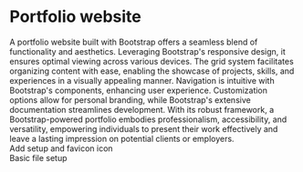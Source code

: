 # Portfolio website
A portfolio website built with Bootstrap offers a seamless blend of functionality and aesthetics. Leveraging Bootstrap's responsive design, it ensures optimal viewing across various devices. The grid system facilitates organizing content with ease, enabling the showcase of projects, skills, and experiences in a visually appealing manner. Navigation is intuitive with Bootstrap's components, enhancing user experience. Customization options allow for personal branding, while Bootstrap's extensive documentation streamlines development. With its robust framework, a Bootstrap-powered portfolio embodies professionalism, accessibility, and versatility, empowering individuals to present their work effectively and leave a lasting impression on potential clients or employers.
<br>
Add setup and favicon icon
<br>
Basic file setup